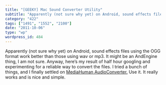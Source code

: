 ```yaml
---
title: "[GEEKY] Mac Sound Converter Utility"
subtitle: "Apparently (not sure why yet) on Android, sound effects files using the OGG format work better than ..."
category: "422"
tags: ["1491", "1552", "2100"]
date: "2011-10-06"
type: "wp"
wordpress_id: 484
---
```

Apparently (not sure why yet) on Android, sound effects files using the OGG format work better than those using wav or mp3. It might be an AndEngine thing, I am not sure. Anyway, here’s my result of half hour googling and experimenting for a reliable way to convert the files. I tried a bunch of things, and I finally settled on [MediaHuman AudioConverter.](http://www.mediahuman.com/?app=mhac&ver=1.2) Use it. It really works and is nice and simple.